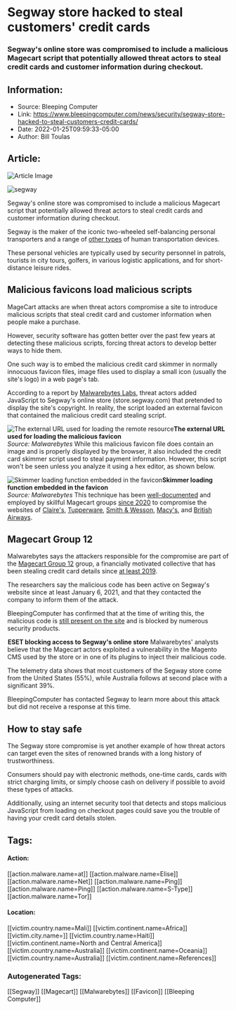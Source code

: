 # Segway store hacked to steal customers' credit cards
### Segway's online store was compromised to include a malicious Magecart script that potentially allowed threat actors to steal credit cards and customer information during checkout.

## Information:
+ Source: Bleeping Computer
+ Link: https://www.bleepingcomputer.com/news/security/segway-store-hacked-to-steal-customers-credit-cards/
+ Date: 2022-01-25T09:59:33-05:00
+ Author: Bill Toulas


## Article:
![Article Image](https://www.bleepstatic.com/content/hl-images/2022/01/25/segway.jpg)

![segway](https://www.bleepstatic.com/content/hl-images/2022/01/25/segway.jpg?rand=873755438)


Segway's online store was compromised to include a malicious Magecart script that potentially allowed threat actors to steal credit cards and customer information during checkout.


Segway is the maker of the iconic two-wheeled self-balancing personal transporters and a range of [other types](https://www.bleepingcomputer.com/news/security/security-flaws-are-everywhere-even-in-segway-hoverboards/) of human transportation devices.


These personal vehicles are typically used by security personnel in patrols, tourists in city tours, golfers, in various logistic applications, and for short-distance leisure rides.


Malicious favicons load malicious scripts
-----------------------------------------


MageCart attacks are when threat actors compromise a site to introduce malicious scripts that steal credit card and customer information when people make a purchase.


However, security software has gotten better over the past few years at detecting these malicious scripts, forcing threat actors to develop better ways to hide them.


One such way is to embed the malicious credit card skimmer in normally innocuous favicon files, image files used to display a small icon (usually the site's logo) in a web page's tab.


According to a report by [Malwarebytes Labs](https://blog.malwarebytes.com/threat-intelligence/2022/01/segway-store-compromised-with-magecart-skimmer/), threat actors added JavaScript to Segway's online store (store.segway.com) that pretended to display the site's copyright. In reality, the script loaded an external favicon that contained the malicious credit card stealing script.



![The external URL used for loading the remote resource](https://www.bleepstatic.com/images/news/u/1220909/Code%20and%20Details/skimmer-url.jpg)**The external URL used for loading the malicious favicon**  
*Source: Malwarebytes*
While this malicious favicon file does contain an image and is properly displayed by the browser, it also included the credit card skimmer script used to steal payment information. However, this script won't be seen unless you analyze it using a hex editor, as shown below.



![Skimmer loading function embedded in the favicon](https://www.bleepstatic.com/images/news/u/1220909/Code%20and%20Details/skimmer-icon.png)**Skimmer loading function embedded in the favicon**  
*Source: Malwarebytes*
This technique has been [well-documented](https://www.bleepingcomputer.com/news/security/hackers-abuse-lookalike-domains-and-favicons-for-credit-card-theft/) and employed by skillful Magecart groups [since 2020](https://www.bleepingcomputer.com/news/security/hackers-hide-credit-card-stealing-scripts-in-favicon-exif-data/) to compromise the websites of [Claire's](https://www.bleepingcomputer.com/news/security/accessories-giant-claires-hacked-to-steal-credit-card-info/), [Tupperware](https://www.bleepingcomputer.com/news/security/tupperware-site-hacked-with-fake-form-to-steal-credit-cards/), [Smith & Wesson](https://www.bleepingcomputer.com/news/security/smith-and-wesson-web-site-hacked-to-steal-customer-payment-info/), [Macy's](https://www.bleepingcomputer.com/news/security/macys-customer-payment-info-stolen-in-magecart-data-breach/), and [British Airways](https://www.bleepingcomputer.com/news/security/british-airways-fell-victim-to-card-scraping-attack/).


Magecart Group 12
-----------------


Malwarebytes says the attackers responsible for the compromise are part of the [Magecart Group 12](https://www.bleepingcomputer.com/news/security/magecart-group-12-targets-opencart-websites/) group, a financially motivated collective that has been stealing credit card details since [at least 2019](https://www.bleepingcomputer.com/news/security/magecart-skimmer-hits-hundreds-of-sites-in-ad-supply-chain-attack/).


The researchers say the malicious code has been active on Segway's website since at least January 6, 2021, and that they contacted the company to inform them of the attack.


BleepingComputer has confirmed that at the time of writing this, the malicious code is [still present on the site](https://web.archive.org/web/20220121053034/https://store.segway.com/) and is blocked by numerous security products.



![ESET blocking access to Segway's online store](data:image/gif;base64,R0lGODlhAQABAAAAACH5BAEKAAEALAAAAAABAAEAAAICTAEAOw==)**ESET blocking access to Segway's online store**
Malwarebytes' analysts believe that the Magecart actors exploited a vulnerability in the Magento CMS used by the store or in one of its plugins to inject their malicious code.


The telemetry data shows that most customers of the Segway store come from the United States (55%), while Australia follows at second place with a significant 39%.


BleepingComputer has contacted Segway to learn more about this attack but did not receive a response at this time.


How to stay safe
----------------


The Segway store compromise is yet another example of how threat actors can target even the sites of renowned brands with a long history of trustworthiness.


Consumers should pay with electronic methods, one-time cards, cards with strict charging limits, or simply choose cash on delivery if possible to avoid these types of attacks.


Additionally, using an internet security tool that detects and stops malicious JavaScript from loading on checkout pages could save you the trouble of having your credit card details stolen.





## Tags:

#### Action:
[[action.malware.name=at]] [[action.malware.name=Elise]] [[action.malware.name=Net]] [[action.malware.name=Ping]] [[action.malware.name=Ping]] [[action.malware.name=S-Type]] [[action.malware.name=Tor]]

#### Location:
[[victim.country.name=Mali]] [[victim.continent.name=Africa]] [[victim.city.name=]] [[victim.country.name=Haiti]] [[victim.continent.name=North and Central America]] [[victim.country.name=Australia]] [[victim.continent.name=Oceania]] [[victim.country.name=Australia]] [[victim.continent.name=References]]

### Autogenerated Tags:
[[Segway]] [[Magecart]] [[Malwarebytes]] [[Favicon]] [[Bleeping Computer]]


